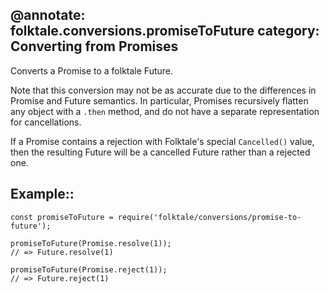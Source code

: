 @annotate: folktale.conversions.promiseToFuture
category: Converting from Promises
---

Converts a Promise to a folktale Future.

Note that this conversion may not be as accurate due to the differences in Promise and Future semantics. In particular, Promises recursively flatten any object with a `.then` method, and do not have a separate representation for cancellations.

If a Promise contains a rejection with Folktale's special `Cancelled()` value, then the resulting Future will be a cancelled Future rather than a rejected one.


## Example::

    const promiseToFuture = require('folktale/conversions/promise-to-future');

    promiseToFuture(Promise.resolve(1));
    // => Future.resolve(1)

    promiseToFuture(Promise.reject(1));
    // => Future.reject(1)

